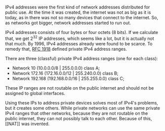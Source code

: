  IPv4 addresses were the first kind of network addresses distributed for public use. At the time it was created, the internet was not as big as it is today, as in there was not so many devices that connect to the internet. So, as networks got bigger, network addresses started to run out.

IPv4 addresses consists of four bytes or four octets (8 bits). If we calculate that, we get $2^{32}$ IP addresses, which seems like a lot, but it is actually not that much. By 1996, IPv4 addresses already were found to be scarce. To remedy that, [RFC 1918](https://datatracker.ietf.org/doc/html/rfc1918) defined private IPv4 address ranges.

There are three (classful) private IPv4 address ranges (one for each class):

- Network 10 (10.0.0.0/8 | 255.0.0.0) class A;
- Network 172.16 (172.16.0.0/12 | 255.240.0.0) class B;
- Network 192.168 (192.168.0.0/16 | 255.255.0.0) class C;

These IP ranges are not routable on the public internet and should not be assigned to global interfaces.

Using these IPs to address private devices solves most of IPv4's problems, but it creates some others. While private networks can use the same private IPv4 ranges that other networks, because they are not routable on the public internet, they can not possibly talk to each other. Because of this, [[NAT]] was invented.